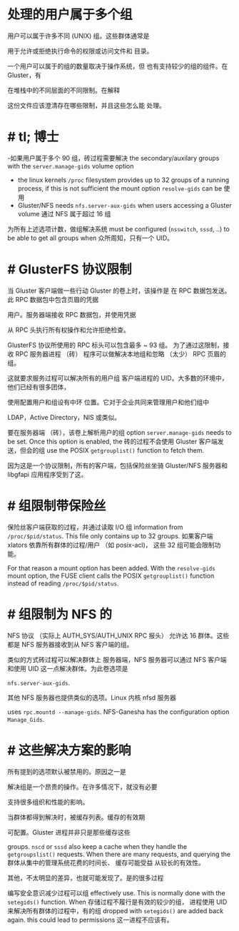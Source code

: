 # 处理的用户属于多个组

用户可以属于许多不同 (UNIX) 组。这些群体通常是

用于允许或拒绝执行命令的权限或访问文件和
目录。

一个用户可以属于的组的数量取决于操作系统，但
也有支持较少的组的组件。在 Gluster，有

在堆栈中的不同层面的不同限制。在解释

这份文件应该澄清存在哪些限制，并且这些怎么能
处理。


# # tl; 博士

-如果用户属于多个 90 组，砖过程需要解决
  the secondary/auxilary groups with the `server.manage-gids` volume option
- the linux kernels `/proc` filesystem provides up to 32 groups of a running
  process, if this is not sufficient the mount option `resolve-gids` can be
使用
- Gluster/NFS needs `nfs.server-aux-gids` when users accessing a Gluster volume
通过 NFS 属于超过 16 组

为所有上述选项计数，做组解决系统
must be configured (`nsswitch`, `sssd`, ..) to be able to get all groups when
众所周知，只有一个 UID。


# # GlusterFS 协议限制

当 Gluster 客户端做一些行动 Gluster 的卷上时，该操作是
在 RPC 数据包发送。此 RPC 数据包中包含页眉的凭据

用户。服务器端接收 RPC 数据包，并使用凭据

从 RPC 头执行所有权操作和允许拒绝检查。

GlusterFS 协议所使用的 RPC 标头可以包含最多 ~ 93 组。
为了通过这限制，接收 RPC 服务器进程 （砖）
程序可以做解决本地组和忽略 （太少）
RPC 页眉的组。

这就要求服务过程可以解决所有的用户组
客户端进程的 UID。大多数的环境中，他们已经有很多团体，

使用配置用户和组设有中环
位置。它对于企业共同来管理用户和他们组中

LDAP，Active Directory，NIS 或类似。

要在服务器端 （砖），该卷上解析用户的组
option `server.manage-gids` needs to be set. Once this option is enabled, the
砖的过程不会使用 Gluster 客户端发送，但会的组
use the POSIX `getgrouplist()` function to fetch them.

因为这是一个协议限制，所有的客户端，包括保险丝坐骑
Gluster/NFS 服务器和 libgfapi 应用程序受到了这。


# # 组限制带保险丝

保险丝客户端获取的过程，并通过读取 I/O 组
information from `/proc/$pid/status`. This file only contains up to 32 groups.
如果客户端 xlators 依靠所有群体的过程/用户 （如 posix-acl)，
这些 32 组可能会限制功能。

For that reason a mount option has been added. With the `resolve-gids` mount
option, the FUSE client calls the POSIX `getgrouplist()` function instead of
reading `/proc/$pid/status`.


# # 组限制为 NFS 的

NFS 协议 （实际上 AUTH_SYS/AUTH_UNIX RPC 报头） 允许达 16
群体。这些都是 NFS 服务器接收到从 NFS 客户端的组。

类似的方式砖过程可以解决群体上
服务器端，NFS 服务器可以通过 NFS 客户端和使用 UID
这一点解决群体。为此卷选项是

`nfs.server-aux-gids`.

其他 NFS 服务器也提供类似的选项。Linux 内核 nfsd 服务器

uses `rpc.mountd --manage-gids`. NFS-Ganesha has the configuration option
`Manage_Gids`.


# # 这些解决方案的影响

所有提到的选项默认被禁用的。原因之一是

解决组是一个昂贵的操作。在许多情况下，就没有必要

支持很多组织和性能的影响。

当群体都得到解决时，被缓存列表。缓存的有效期

可配置。Gluster 进程并非只是那些缓存这些

groups. `nscd` or `sssd` also keep a cache when they handle the
`getgroupslist()` requests. When there are many requests, and querying the
群体从集中的管理系统花费的时间长、 缓存可能受益
从较长的有效性。

其他，不太明显的差异，也就可能发现了。是的很多过程

编写安全意识减少过程可以组
effectively use. This is normally done with the `setegids()` function. When
存储过程不履行是有效的较少的组，
进程使用 UID 来解决所有群体的过程中，有的组
dropped with `setegids()` are added back again. this could lead to permissions
这一进程不应该有。
